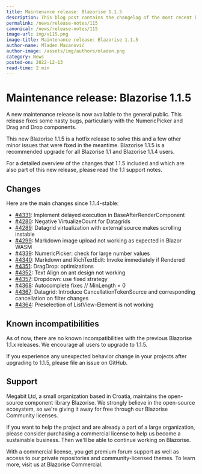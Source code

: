 ```yaml
---
title: Maintenance release: Blazorise 1.1.5
description: This blog post contains the changelog of the most recent bug fixes included in the Blazorise v1.1.5 release.
permalink: /news/release-notes/115
canonical: /news/release-notes/115
image-url: img/v115.png
image-title: Maintenance release: Blazorise 1.1.5
author-name: Mladen Macanović
author-image: /assets/img/authors/mladen.png
category: News
posted-on: 2022-12-13
read-time: 2 min
---
```


# Maintenance release: Blazorise 1.1.5

A new maintenance release is now available to the general public. This release fixes some nasty bugs, particularly with the NumericPicker and Drag and Drop components.

This new Blazorise 1.1.5 is a hotfix release to solve this and a few other minor issues that were fixed in the meantime. Blazorise 1.1.5 is a recommended upgrade for all Blazorise 1.1 and Blazorise 1.1.4 users.

For a detailed overview of the changes that 1.1.5 included and which are also part of this new release, please read the 1.1 support notes.

## Changes

Here are the main changes since 1.1.4-stable:

- [#4331](https://github.com/Megabit/Blazorise/pull/4331): Implement delayed execution in BaseAfterRenderComponent
- [#4280](https://github.com/Megabit/Blazorise/issues/4280): Negative VirtualizeCount for Datagrids
- [#4289](https://github.com/Megabit/Blazorise/issues/4289): Datagrid virtualization with external source makes scrolling instable
- [#4299](https://github.com/Megabit/Blazorise/issues/4299): Markdown image upload not working as expected in Blazor WASM
- [#4339](https://github.com/Megabit/Blazorise/pull/4339): NumericPicker: check for large number values
- [#4340](https://github.com/Megabit/Blazorise/pull/4340): Markdown and RichTextEdit: Invoke immediately if Rendered
- [#4351](https://github.com/Megabit/Blazorise/pull/4351): DragDrop: optimizations
- [#4352](https://github.com/Megabit/Blazorise/issues/4352): Text Align on ant design not working
- [#4357](https://github.com/Megabit/Blazorise/pull/4357): Dropdown: use fixed strategy
- [#4368](https://github.com/Megabit/Blazorise/pull/4368): Autocomplete fixes // MinLength = 0
- [#4367](https://github.com/Megabit/Blazorise/pull/4367): Datagrid: Introduce CancellationTokenSource and corresponding cancellation on filter changes
- [#4364](https://github.com/Megabit/Blazorise/issues/4364): Preselection of ListView-Element is not working

## Known incompatibilities

As of now, there are no known incompatibilities with the previous Blazorise 1.1.x releases. We encourage all users to upgrade to 1.1.5.

If you experience any unexpected behavior change in your projects after upgrading to 1.1.5, please file an issue on GitHub.

## Support

Megabit Ltd, a small organization based in Croatia, maintains the open-source component library Blazorise. We strongly believe in the open-source ecosystem, so we're giving it away for free through our Blazorise Community licenses.

If you want to help the project and are already a part of a large organization, please consider purchasing a commercial license to help us become a sustainable business. Then we'll be able to continue working on Blazorise.

With a commercial license, you get premium forum support as well as access to our private repositories and community-licensed themes. To learn more, visit us at Blazorise Commercial.
